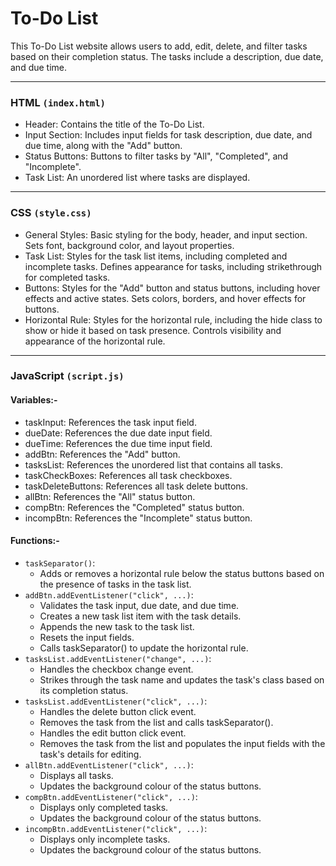# To-Do List

This To-Do List website allows users to add, edit, delete, and filter tasks based on their completion status. The tasks include a description, due date, and due time.

---

### HTML `(index.html)`
- Header: Contains the title of the To-Do List.
- Input Section: Includes input fields for task description, due date, and due time, along with the "Add" button.
- Status Buttons: Buttons to filter tasks by "All", "Completed", and "Incomplete".
- Task List: An unordered list where tasks are displayed.

---

### CSS `(style.css)`
- General Styles: Basic styling for the body, header, and input section. Sets font, background color, and layout properties.
- Task List: Styles for the task list items, including completed and incomplete tasks. Defines appearance for tasks, including strikethrough for completed tasks.
- Buttons: Styles for the "Add" button and status buttons, including hover effects and active states. Sets colors, borders, and hover effects for buttons.
- Horizontal Rule: Styles for the horizontal rule, including the hide class to show or hide it based on task presence. Controls visibility and appearance of the horizontal rule.

---

### JavaScript `(script.js)`
#### Variables:-
- taskInput: References the task input field.
- dueDate: References the due date input field.
- dueTime: References the due time input field.
- addBtn: References the "Add" button.
- tasksList: References the unordered list that contains all tasks.
- taskCheckBoxes: References all task checkboxes.
- taskDeleteButtons: References all task delete buttons.
- allBtn: References the "All" status button.
- compBtn: References the "Completed" status button.
- incompBtn: References the "Incomplete" status button.
#### Functions:-
- `taskSeparator()`:
  - Adds or removes a horizontal rule below the status buttons based on the presence of tasks in the task list.
- `addBtn.addEventListener("click", ...)`:
  - Validates the task input, due date, and due time.
  - Creates a new task list item with the task details.
  - Appends the new task to the task list.
  - Resets the input fields.
  - Calls taskSeparator() to update the horizontal rule.
- `tasksList.addEventListener("change", ...)`:
  - Handles the checkbox change event.
  - Strikes through the task name and updates the task's class based on its completion status.
- `tasksList.addEventListener("click", ...)`:
  - Handles the delete button click event.
  - Removes the task from the list and calls taskSeparator().
  - Handles the edit button click event.
  - Removes the task from the list and populates the input fields with the task's details for editing.
- `allBtn.addEventListener("click", ...)`:
  - Displays all tasks.
  - Updates the background colour of the status buttons.
- `compBtn.addEventListener("click", ...)`:
  - Displays only completed tasks.
  - Updates the background colour of the status buttons.
- `incompBtn.addEventListener("click", ...)`:
  - Displays only incomplete tasks.
  - Updates the background colour of the status buttons.

